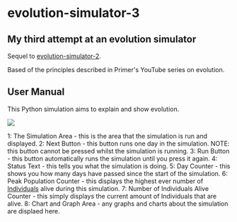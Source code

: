 # evolution-simulator-3
## My third attempt at an evolution simulator

Sequel to [evolution-simulator-2](https://github.com/Phyrik/evolution-simulator-2).

Based of the principles described in Primer's YouTube series on evolution.

## User Manual

This Python simulation aims to explain and show evolution.

![](https://imgur.com/aMUEZr7.png)

1: The Simulation Area - this is the area that the simulation is run and displayed.
2: Next Button - this button runs one day in the simulation. NOTE: this button cannot be pressed whilst the simulation is running.
3: Run Button - this button automatically runs the simulation until you press it again.
4: Status Text - this tells you what the simulation is doing.
5: Day Counter - this shows you how many days have passed since the start of the simulation.
6: Peak Population Counter - this displays the highest ever number of [Individuals](#individuals) alive during this simulation.
7: Number of Individuals Alive Counter - this simply displays the current amount of Individuals that are alive.
8: Chart and Graph Area - any graphs and charts about the simulation are displaed here.